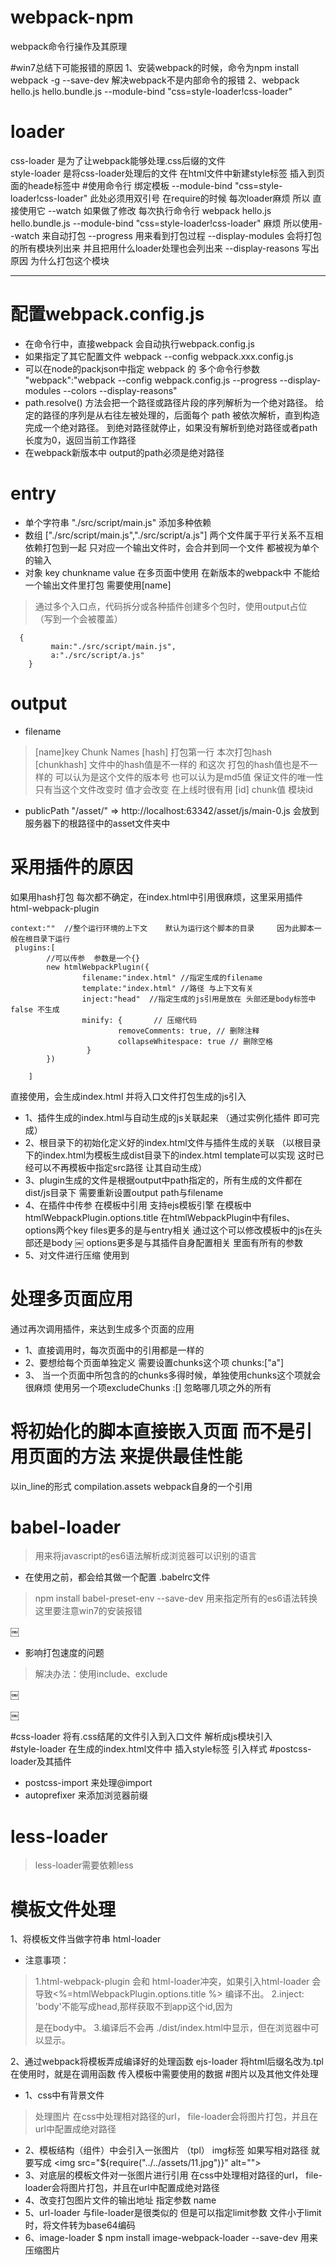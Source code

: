 # webpack-npm
webpack命令行操作及其原理

#win7总结下可能报错的原因
 1、安装webpack的时候，命令为npm install webpack -g --save-dev     解决webpack不是内部命令的报错 
 2、webpack hello.js hello.bundle.js --module-bind "css=style-loader!css-loader" 

# loader
css-loader 是为了让webpack能够处理.css后缀的文件  
style-loader 是将css-loader处理后的文件 在html文件中新建style标签  插入到页面的heade标签中
#使用命令行 绑定模板
--module-bind "css=style-loader!css-loader"  此处必须用双引号  在require的时候 每次loader麻烦 所以 直接使用它
--watch  如果做了修改 每次执行命令行 webpack hello.js hello.bundle.js --module-bind "css=style-loader!css-loader"  麻烦  所以使用--watch 来自动打包
--progress 用来看到打包过程
--display-modules  会将打包的所有模块列出来  并且把用什么loader处理也会列出来
--display-reasons  写出原因  为什么打包这个模块

-----------------------------------------
# 配置webpack.config.js
* 在命令行中，直接webpack  会自动执行webpack.config.js 
* 如果指定了其它配置文件   webpack --config webpack.xxx.config.js
* 可以在node的packjson中指定   webpack 的 多个命令行参数  "webpack":"webpack --config webpack.config.js --progress --display-modules --colors --display-reasons"
* path.resolve() 方法会把一个路径或路径片段的序列解析为一个绝对路径。
给定的路径的序列是从右往左被处理的，后面每个 path 被依次解析，直到构造完成一个绝对路径。
到绝对路径就停止，如果没有解析到绝对路径或者path长度为0，返回当前工作路径
* 在webpack新版本中 output的path必须是绝对路径
# entry 
* 单个字符串 "./src/script/main.js"   添加多种依赖
* 数组 ["./src/script/main.js","./src/script/a.js"] 两个文件属于平行关系不互相依赖打包到一起  只对应一个输出文件时，会合并到同一个文件  都被视为单个的输入
* 对象   key chunkname  value    在多页面中使用   在新版本的webpack中  不能给一个输出文件里打包  需要使用[name] 
> 通过多个入口点，代码拆分或各种插件创建多个包时，使用output占位  （写到一个会被覆盖）
```
  {
         main:"./src/script/main.js",    
         a:"./src/script/a.js"
    }
```
# output
* filename

> [name]key Chunk Names [hash] 打包第一行 本次打包hash [chunkhash]  文件中的hash值是不一样的 和这次 打包的hash值也是不一样的   可以认为是这个文件的版本号 也可以认为是md5值  保证文件的唯一性  只有当这个文件改变时 值才会改变   在上线时很有用 [id] chunk值  模块id 

* publicPath  "/asset/" => http://localhost:63342/asset/js/main-0.js  会放到服务器下的根路径中的asset文件夹中

# 采用插件的原因
如果用hash打包 每次都不确定，在index.html中引用很麻烦，这里采用插件
html-webpack-plugin
```
context:""  //整个运行环境的上下文    默认为运行这个脚本的目录     因为此脚本一般在根目录下运行
 plugins:[
        //可以传参  参数是一个{}
        new htmlWebpackPlugin({
                filename:"index.html" //指定生成的filename
                template:"index.html" //路径 与上下文有关  
                inject:"head"  //指定生成的js引用是放在 头部还是body标签中  false 不生成
                minify: {       // 压缩代码
                        removeComments: true, // 删除注释
                        collapseWhitespace: true // 删除空格
                 }
        })
        
    ]
```
直接使用，会生成index.html  并将入口文件打包生成的js引入
* 1、插件生成的index.html与自动生成的js关联起来   （通过实例化插件  即可完成）
* 2、根目录下的初始化定义好的index.html文件与插件生成的关联  （以根目录下的index.html为模板生成dist目录下的index.html   template可以实现   这时已经可以不再模板中指定src路径  让其自动生成）
* 3、plugin生成的文件是根据output中path指定的，所有生成的文件都在dist/js目录下  需要重新设置output  path与filename
* 4、在插件中传参 在模板中引用   支持ejs模板引擎  在模板中htmlWebpackPlugin.options.title
在htmlWebpackPlugin中有files、options两个key
files更多的是与entry相关 通过这个可以修改模板中的js在头部还是body 
￼
options更多是与其插件自身配置相关  里面有所有的参数
* 5、对文件进行压缩 使用到
# 处理多页面应用
通过再次调用插件，来达到生成多个页面的应用   
* 1、直接调用时，每次页面中的引用都是一样的  
* 2、要想给每个页面单独定义  需要设置chunks这个项 chunks:["a"]
* 3、 当一个页面中所包含的的chunks多得时候，单独使用chunks这个项就会很麻烦 使用另一个项excludeChunks :[]  忽略哪几项之外的所有 
# 将初始化的脚本直接嵌入页面 而不是引用页面的方法 来提供最佳性能
以in_line的形式  compilation.assets  webpack自身的一个引用

# babel-loader
> 用来将javascript的es6语法解析成浏览器可以识别的语言
* 在使用之前，都会给其做一个配置 .babelrc文件

> npm install babel-preset-env --save-dev  用来指定所有的es6语法转换
这里要注意win7的安装报错

￼

* 影响打包速度的问题

> 解决办法：使用include、exclude


￼


￼

#css-loader
将有.css结尾的文件引入到入口文件  解析成js模块引入   
#style-loader
在生成的index.html文件中 插入style标签  引入样式
#postcss-loader及其插件
* postcss-import 来处理@import
* autoprefixer 来添加浏览器前缀
# less-loader 
> less-loader需要依赖less
# 模板文件处理
 1、将模板文件当做字符串
html-loader
*  注意事项：

> 1.html-webpack-plugin 会和 html-loader冲突，如果引入html-loader 会导致<%=htmlWebpackPlugin.options.title %> 编译不出。
  2.inject: 'body'不能写成head,那样获取不到app这个id,因为<div id='app'></div>是在body中。
  3.编译后不会再 ./dist/index.html中显示，但在浏览器中可以显示。
  
2、通过webpack将模板弄成编译好的处理函数  ejs-loader  将html后缀名改为.tpl
在使用时，就是在调用函数   传入模板中需要使用的数据
#图片以及其他文件处理
* 1、css中有背景文件

>  处理图片    在css中处理相对路径的url， file-loader会将图片打包，并且在url中配置成绝对路径 
* 2、模板结构（组件）中会引入一张图片  （tpl）   img标签
如果写相对路径  就要写成  <img src="${require("../../assets/11.jpg")}" alt="">
* 3、对底层的模板文件对一张图片进行引用   在css中处理相对路径的url， file-loader会将图片打包，并且在url中配置成绝对路径
* 4、改变打包图片文件的输出地址  指定参数  name
* 5、url-loader  与file-loader是很类似的  但是可以指定limit参数  文件小于limit时，将文件转为base64编码
* 6、image-loader   $ npm install image-webpack-loader --save-dev  用来压缩图片